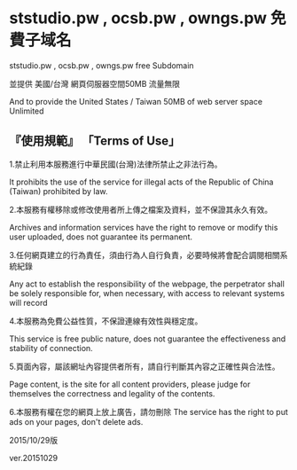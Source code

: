 
ststudio.pw , ocsb.pw , owngs.pw 免費子域名
===================================  
ststudio.pw , ocsb.pw , owngs.pw free Subdomain 

並提供 美國/台灣 網頁伺服器空間50MB 流量無限

And to provide the United States / Taiwan 50MB of web server space Unlimited


 『使用規範』 「Terms of Use」
----------------------------------- 
1.禁止利用本服務進行中華民國(台灣)法律所禁止之非法行為。

  It prohibits the use of the service for illegal acts of the Republic of China (Taiwan) prohibited by law.

2.本服務有權移除或修改使用者所上傳之檔案及資料，並不保證其永久有效。

  Archives and information services have the right to remove or modify this user uploaded, does not guarantee its permanent.

3.任何網頁建立的行為責任，須由行為人自行負責，必要時候將會配合調閱相關系統紀錄

  Any act to establish the responsibility of the webpage, the perpetrator shall be solely responsible for, when necessary, with access to relevant systems will record

4.本服務為免費公益性質，不保證連線有效性與穩定度。

  This service is free public nature, does not guarantee the effectiveness and stability of connection.

5.頁面內容，屬該網址內容提供者所有，請自行判斷其內容之正確性與合法性。

  Page content, is the site for all content providers, please judge for themselves the correctness and legality of the contents.
  
6.本服務有權在您的網頁上放上廣告，請勿刪除
  The service has the right to put ads on your pages, don't delete ads.
  
  2015/10/29版
  
  ver.20151029
